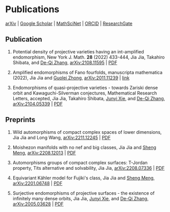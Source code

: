 # Publications


[arXiv](https://arxiv.org/a/jia_j_1.html)
|
[Google Scholar](https://scholar.google.com/citations?user=Z8amnfgAAAAJ&hl=en)
|
[MathSciNet](https://mathscinet.ams.org/mathscinet/MRAuthorID/1490052)
|
[ORCID](https://orcid.org/0000-0002-2693-7278)
|
[ResearchGate](https://www.researchgate.net/profile/Jia-Jia-14)

## Publication

1. Potential density of projective varieties having an int-amplified endomorphism,
   New York J. Math. **28** (2022) 433-444,
   Jia Jia,
   Takahiro Shibata,
   and [De-Qi Zhang](https://blog.nus.edu.sg/matzdq/),
   [arXiv:2108.11595](https://arxiv.org/abs/2108.11595)
   | [PDF](http://nyjm.albany.edu/j/2022/28-17v.pdf)

1. Amplified endomorphisms of Fano fourfolds,
   manuscripta mathematica (2022),
   Jia Jia
   and [Guolei Zhong](https://sites.google.com/view/guoleizhongshomepage/home),
   [arXiv:2011.11239](https://arxiv.org/abs/2011.11239)
   | [link](https://link.springer.com/article/10.1007/s00229-022-01427-6)
   <!-- | [PDF](https://rdcu.be/cVlfd) -->

1. Endomorphisms of quasi-projective varieties - towards Zariski dense orbit
   and Kawaguchi-Silverman conjectures,
   Mathematical Research Letters, accepted,
   Jia Jia,
   Takahiro Shibata,
   [Junyi Xie](http://scholar.pku.edu.cn/xiejunyi),
   and [De-Qi Zhang](https://blog.nus.edu.sg/matzdq/),
   [arXiv:2104.05339](https://arxiv.org/abs/2104.05339)
   | [PDF](https://mathjiajia.github.io/pdf/2021endomorphisms.pdf)

## Preprints

1. Wild automorphisms of compact complex spaces of lower dimensions,
   Jia Jia
   and Long Wang,
   [arXiv:2211.12245](https://arxiv.org/abs/2211.12245)
   | [PDF](https://mathjiajia.github.io/pdf/2022wild.pdf)

1. Moishezon manifolds with no nef and big classes,
   Jia Jia
   and [Sheng Meng](https://sites.google.com/view/shengmeng/home),
   [arXiv:2208.12013](https://arxiv.org/abs/2208.12013)
   | [PDF](https://mathjiajia.github.io/pdf/2022nefbig.pdf)

1. Automorphisms groups of compact complex surfaces: T-Jordan property, Tits alternative and solvability,
   Jia Jia,
   [arXiv:2208.07336](https://arxiv.org/abs/2208.07336)
   | [PDF](https://mathjiajia.github.io/pdf/2022autcptsurf.pdf)

1. Equivariant Kähler model for Fujiki's class,
   Jia Jia
   and [Sheng Meng](https://sites.google.com/view/shengmeng/home),
   [arXiv:2201.06748](https://arxiv.org/abs/2201.06748)
   | [PDF](https://mathjiajia.github.io/pdf/2022equivariant.pdf)

1. Surjective endomorphisms of projective surfaces - the existence of
   infinitely many dense orbits,
   Jia Jia,
   [Junyi Xie](http://scholar.pku.edu.cn/xiejunyi),
   and [De-Qi Zhang](https://blog.nus.edu.sg/matzdq/),
   [arXiv:2005.03628](https://arxiv.org/abs/2005.03628) | [PDF](https://mathjiajia.github.io/pdf/2020surjective.pdf)


